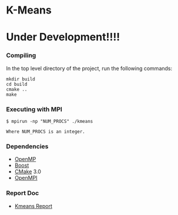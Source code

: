 # K-Means

# Under Development!!!!

### Compiling
In the top level directory of the project, run the following commands:
```
mkdir build
cd build
cmake ..
make
```

### Executing with MPI
```
$ mpirun -np "NUM_PROCS" ./kmeans

Where NUM_PROCS is an integer.
```

### Dependencies
- [OpenMP](https://www.openmp.org/)
- [Boost](https://www.boost.org/)
- [CMake](https://cmake.org/) 3.0
- [OpenMPI](https://www.open-mpi.org/)

### Report Doc
- [Kmeans Report](https://docs.google.com/document/d/16eGwxOLUhvTCcHL0FJ_clUwuB37_pZPFDyxGHFDVrWA/edit?usp=sharing)

